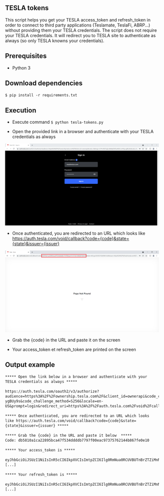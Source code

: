 ## TESLA tokens

This script helps you get your TESLA access_token and refresh_token in order to connect to third party applications (Teslamate, TeslaFi, ABRP...) without providing them your TESLA credentials.
The script does not require your TESLA credentials. It will redirect you to TESLA site to authenticate as always (so only TESLA knowns your credentials). 

## Prerequisites
 
- Python 3

## Download dependencies

`$ pip install -r requirements.txt`

## Execution

- Execute command
`$ python tesla-tokens.py`

- Open the provided link in a browser and authenticate with your TESLA credentials as always

![](https://raw.githubusercontent.com/bntan/tesla-tokens/master/resources/tesla_authentication.png)

- Once authenticated, you are redirected to an URL which looks like https://auth.tesla.com/void/callback?code={code}&state={state}&issuer={issuer}

![](https://raw.githubusercontent.com/bntan/tesla-tokens/master/resources/tesla_authorization_code.png)

- Grab the {code} in the URL and paste it on the screen

- Your access_token et refresh_token are printed on the screen

## Output example

```
***** Open the link below in a browser and authenticate with your TESLA credentials as always *****

https://auth.tesla.com/oauth2/v3/authorize?audience=https%3A%2F%2Fownership.tesla.com%2F&client_id=ownerapi&code_challenge=G1Prx9SX7qijLnAkMyIED05uAKUIl_srHHg-ygBUy9s&code_challenge_method=S256&locale=en-US&prompt=login&redirect_uri=https%3A%2F%2Fauth.tesla.com%2Fvoid%2Fcallback&response_type=code&scope=openid+email+offline_access&state=k6Cygr32UEG51Qh5Nlv1wA

***** Once authenticated, you are redirected to an URL which looks like https://auth.tesla.com/void/callback?code={code}&state={state}&issuer={issuer} *****

***** Grab the {code} in the URL and paste it below  *****
Code: db5810a1ca22895bca47f534ddddb7797f00eac97375762144b867fe0e10

***** Your access_token is *****

eyJhbGciOiJSUzI1NiIsInR5cCI6IkpXVCIsImtpZCI6Ilg0RmNua0RCUVBUTnBrZTZiMnNuRi04YmdVUSJ9.[...]

***** Your refresh_token is *****

eyJhbGciOiJSUzI1NiIsInR5cCI6IkpXVCIsImtpZCI6Ilg0RmNua0RCUVBUTnBrZTZiMnNuRi04YmdVUSJ9.[...]
```

